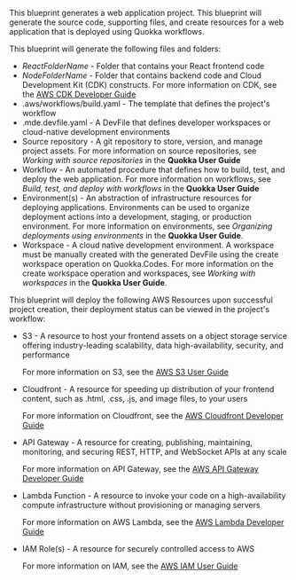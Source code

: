 This blueprint generates a web application project. This blueprint will generate the source code,
supporting files, and create resources for a web application that is deployed using Quokka
workflows.

This blueprint will generate the following files and folders:

- _ReactFolderName_ - Folder that contains your React frontend code
- _NodeFolderName_ - Folder that contains backend code and Cloud Development Kit (CDK) constructs.
  For more information on CDK, see the
  [AWS CDK Developer Guide](https://docs.aws.amazon.com/cdk/v2/guide/home.html)
- .aws/workflows/build.yaml - The template that defines the project's workflow
- .mde.devfile.yaml - A DevFile that defines developer workspaces or cloud-native development
  environments
- Source repository - A git repository to store, version, and manage project assets. For more
  information on source repositories, see _Working with source repositories_ in the **Quokka User
  Guide**
- Workflow - An automated procedure that defines how to build, test, and deploy the web application.
  For more information on workflows, see _Build, test, and deploy with workflows_ in the **Quokka
  User Guide**
- Environment(s) - An abstraction of infrastructure resources for deploying applications.
  Environments can be used to organize deployment actions into a development, staging, or production
  environment. For more information on environments, see _Organizing deployments using environments_
  in the **Quokka User Guide**.
- Workspace - A cloud native development environment. A workspace must be manually created with the
  generated DevFile using the create workspace operation on Quokka.Codes. For more information on
  the create workspace operation and workspaces, see _Working with workspaces_ in the **Quokka User
  Guide**.

This blueprint will deploy the following AWS Resources upon successful project creation, their
deployment status can be viewed in the project's workflow:

- S3 - A resource to host your frontend assets on a object storage service offering industry-leading
  scalability, data high-availability, security, and performance

  For more information on S3, see the
  [AWS S3 User Guide](https://docs.aws.amazon.com/AmazonS3/latest/userguide/Welcome.html)

- Cloudfront - A resource for speeding up distribution of your frontend content, such as .html,
  .css, .js, and image files, to your users

  For more information on Cloudfront, see the
  [AWS Cloudfront Developer Guide](https://docs.aws.amazon.com/AmazonCloudFront/latest/DeveloperGuide/Introduction.html)

- API Gateway - A resource for creating, publishing, maintaining, monitoring, and securing REST,
  HTTP, and WebSocket APIs at any scale

  For more information on API Gateway, see the
  [AWS API Gateway Developer Guide](https://docs.aws.amazon.com/apigateway/latest/developerguide/welcome.html)

- Lambda Function - A resource to invoke your code on a high-availability compute infrastructure
  without provisioning or managing servers

  For more information on AWS Lambda, see the
  [AWS Lambda Developer Guide](https://docs.aws.amazon.com/lambda/latest/dg/welcome.html)

- IAM Role(s) - A resource for securely controlled access to AWS

  For more information on IAM, see the
  [AWS IAM User Guide](https://docs.aws.amazon.com/IAM/latest/UserGuide/introduction.html)
